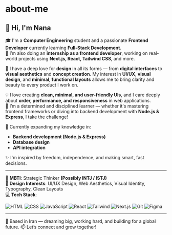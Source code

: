 # about-me

## 👋 Hi, I'm Nana

🎓 I'm a **Computer Engineering** student and a passionate **Frontend Developer** currently learning **Full-Stack Development**.  
💼 I’m also doing an **internship as a frontend developer**, working on real-world projects using **Next.js, React, Tailwind CSS**, and more.

🎨 I have a deep love for **design** in all its forms — from **digital interfaces** to **visual aesthetics** and **concept creation**. My interest in **UI/UX**, **visual design**, and **minimal, functional layouts** allows me to bring clarity and beauty to every product I work on.

💡 I love creating **clean, minimal, and user-friendly UIs**, and I care deeply about **order, performance, and responsiveness** in web applications.  
💪 I’m a determined and disciplined learner — whether it's mastering frontend frameworks or diving into backend development with **Node.js & Express**, I take the challenge!

🌱 Currently expanding my knowledge in:
- **Backend development (Node.js & Express)**
- **Database design**
- **API integration**

✨ I'm inspired by freedom, independence, and making smart, fast decisions.  

---

📌 **MBTI**: Strategic Thinker **(Possibly INTJ / ISTJ)**  
🎯 **Design Interests**: UI/UX Design, Web Aesthetics, Visual Identity, Typography, Clean Layouts  
💻 **Tech Stack**:

![HTML](https://img.shields.io/badge/-HTML5-E34F26?logo=html5&logoColor=white)
![CSS](https://img.shields.io/badge/-CSS3-1572B6?logo=css3)
![JavaScript](https://img.shields.io/badge/-JavaScript-F7DF1E?logo=javascript&logoColor=black)
![React](https://img.shields.io/badge/-React-61DAFB?logo=react&logoColor=black)
![Tailwind](https://img.shields.io/badge/-TailwindCSS-38B2AC?logo=tailwindcss&logoColor=white)
![Next.js](https://img.shields.io/badge/-Next.js-100000?logo=nextdotjs)
![Git](https://img.shields.io/badge/-Git-F05032?logo=git&logoColor=white)
![Figma](https://img.shields.io/badge/-Figma-F24E1E?logo=figma&logoColor=white)

---

📍 Based in Iran — dreaming big, working hard, and building for a global future.
📫 Let’s connect and grow together!

